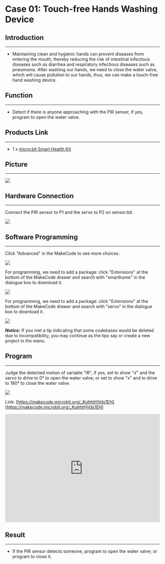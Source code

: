# Case 01: Touch-free Hands Washing Device


##  Introduction
---

- Maintaining clean and hygienic hands can prevent diseases from entering the mouth, thereby reducing the risk of intestinal infectious diseases such as diarrhea and respiratory infectious diseases such as pneumonia. After washing our hands, we need to close the water valve, which will cause pollution to our hands, thus, we can make a touch-free hand washing device.

## Function
---

- Detect if there is anyone approaching with the PIR sensor, if yes, program to open the water valve. 

## Products Link
---
- 1 x [micro:bit Smart Health Kit]()

## Picture
---
![](./images/microbit-Smart-Health-Kit-case-01-02.png)

## Hardware Connection
---

Connect the PIR sensor to P1 and the servo to P2 on sensor:bit. 

![](./images/microbit-Smart-Health-Kit-case-01-03.png)

## Software Programming 
---

Click "Advanced" in the MakeCode to see more choices.

![](./images/microbit-Smart-Health-Kit-case-01-04.png)

For programming, we need to add a package: click "Extensions" at the bottom of the MakeCode drawer and search with "smarthome" in the dialogue box to download it. 

![](./images/microbit-Smart-Health-Kit-case-01-05.png)

For programming, we need to add a package: click "Extensions" at the bottom of the MakeCode drawer and search with "servo" in the dialogue box to download it. 

![](./images/microbit-Smart-Health-Kit-case-01-06.png)

***Notice:*** If you met a tip indicating that some codebases would be deleted due to incompatibility, you may continue as the tips say or create a new project in the menu. 

## Program 
---
Judge the detected motion of  variable "IR", if yes, set to show "√" and the servo to drive to 0° to open the water valve; or set to show "x" and to drive to 180° to close the water valve. 

![](./images/microbit-Smart-Health-Kit-case-01-07.png)

Link: [https://makecode.microbit.org/_KuhhtHVds1EH](https://makecode.microbit.org/_KuhhtHVds1EH)

<div style="position:relative;height:0;padding-bottom:70%;overflow:hidden;">
<iframe style="position:absolute;top:0;left:0;width:100%;height:100%;" src="https://makecode.microbit.org/#pub:https://makecode.microbit.org/_KuhhtHVds1EH" frameborder="0" sandbox="allow-popups allow-forms allow-scripts allow-same-origin">
</iframe>
</div>  


## Result
---
- If the PIR sensor detects someone, program to open the water valve; or program to close it. 



